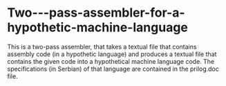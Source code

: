 # Two---pass-assembler-for-a-hypothetic-machine-language
This is a two-pass assembler, that takes a textual file that contains assembly code (in a hypothetic language) and produces a textual file that contains the given code
into a hypothetical machine language code. The specifications (in Serbian) of that language are contained in the prilog.doc file.

